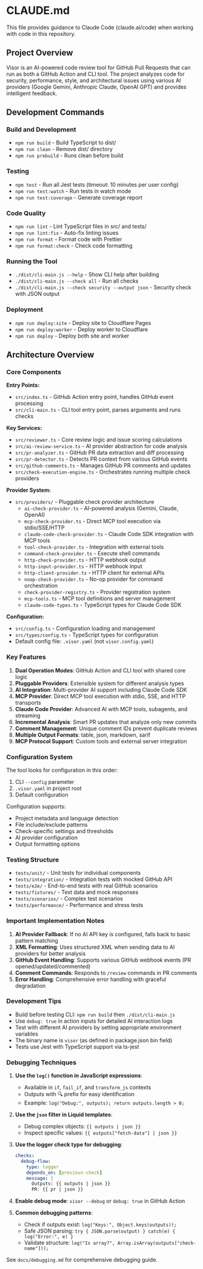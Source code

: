 # CLAUDE.md

This file provides guidance to Claude Code (claude.ai/code) when working with code in this repository.

## Project Overview

Visor is an AI-powered code review tool for GitHub Pull Requests that can run as both a GitHub Action and CLI tool. The project analyzes code for security, performance, style, and architectural issues using various AI providers (Google Gemini, Anthropic Claude, OpenAI GPT) and provides intelligent feedback.

## Development Commands

### Build and Development
- `npm run build` - Build TypeScript to dist/
- `npm run clean` - Remove dist/ directory
- `npm run prebuild` - Runs clean before build

### Testing
- `npm test` - Run all Jest tests (timeout: 10 minutes per user config)
- `npm run test:watch` - Run tests in watch mode
- `npm run test:coverage` - Generate coverage report

### Code Quality
- `npm run lint` - Lint TypeScript files in src/ and tests/
- `npm run lint:fix` - Auto-fix linting issues
- `npm run format` - Format code with Prettier
- `npm run format:check` - Check code formatting

### Running the Tool
- `./dist/cli-main.js --help` - Show CLI help after building
- `./dist/cli-main.js --check all` - Run all checks
- `./dist/cli-main.js --check security --output json` - Security check with JSON output

### Deployment
- `npm run deploy:site` - Deploy site to Cloudflare Pages
- `npm run deploy:worker` - Deploy worker to Cloudflare
- `npm run deploy` - Deploy both site and worker

## Architecture Overview

### Core Components

**Entry Points:**
- `src/index.ts` - GitHub Action entry point, handles GitHub event processing
- `src/cli-main.ts` - CLI tool entry point, parses arguments and runs checks

**Key Services:**
- `src/reviewer.ts` - Core review logic and issue scoring calculations
- `src/ai-review-service.ts` - AI provider abstraction for code analysis
- `src/pr-analyzer.ts` - GitHub PR data extraction and diff processing
- `src/pr-detector.ts` - Detects PR context from various GitHub events
- `src/github-comments.ts` - Manages GitHub PR comments and updates
- `src/check-execution-engine.ts` - Orchestrates running multiple check providers

**Provider System:**
- `src/providers/` - Pluggable check provider architecture
  - `ai-check-provider.ts` - AI-powered analysis (Gemini, Claude, OpenAI)
  - `mcp-check-provider.ts` - Direct MCP tool execution via stdio/SSE/HTTP
  - `claude-code-check-provider.ts` - Claude Code SDK integration with MCP tools
  - `tool-check-provider.ts` - Integration with external tools
  - `command-check-provider.ts` - Execute shell commands
  - `http-check-provider.ts` - HTTP webhook output
  - `http-input-provider.ts` - HTTP webhook input
  - `http-client-provider.ts` - HTTP client for external APIs
  - `noop-check-provider.ts` - No-op provider for command orchestration
  - `check-provider-registry.ts` - Provider registration system
  - `mcp-tools.ts` - MCP tool definitions and server management
  - `claude-code-types.ts` - TypeScript types for Claude Code SDK

**Configuration:**
- `src/config.ts` - Configuration loading and management
- `src/types/config.ts` - TypeScript types for configuration
- Default config file: `.visor.yaml` (not `visor.config.yaml`)

### Key Features

1. **Dual Operation Modes**: GitHub Action and CLI tool with shared core logic
2. **Pluggable Providers**: Extensible system for different analysis types
3. **AI Integration**: Multi-provider AI support including Claude Code SDK
4. **MCP Provider**: Direct MCP tool execution with stdio, SSE, and HTTP transports
5. **Claude Code Provider**: Advanced AI with MCP tools, subagents, and streaming
6. **Incremental Analysis**: Smart PR updates that analyze only new commits
7. **Comment Management**: Unique comment IDs prevent duplicate reviews
8. **Multiple Output Formats**: table, json, markdown, sarif
9. **MCP Protocol Support**: Custom tools and external server integration

### Configuration System

The tool looks for configuration in this order:
1. CLI `--config` parameter
2. `.visor.yaml` in project root
3. Default configuration

Configuration supports:
- Project metadata and language detection
- File include/exclude patterns
- Check-specific settings and thresholds
- AI provider configuration
- Output formatting options

### Testing Structure

- `tests/unit/` - Unit tests for individual components
- `tests/integration/` - Integration tests with mocked GitHub API
- `tests/e2e/` - End-to-end tests with real GitHub scenarios
- `tests/fixtures/` - Test data and mock responses
- `tests/scenarios/` - Complex test scenarios
- `tests/performance/` - Performance and stress tests

### Important Implementation Notes

1. **AI Provider Fallback**: If no AI API key is configured, falls back to basic pattern matching
2. **XML Formatting**: Uses structured XML when sending data to AI providers for better analysis
3. **GitHub Event Handling**: Supports various GitHub webhook events (PR opened/updated/commented)
4. **Comment Commands**: Responds to `/review` commands in PR comments
5. **Error Handling**: Comprehensive error handling with graceful degradation

### Development Tips

- Build before testing CLI: `npm run build` then `./dist/cli-main.js`
- Use `debug: true` in action inputs for detailed AI interaction logs
- Test with different AI providers by setting appropriate environment variables
- The binary name is `visor` (as defined in package.json bin field)
- Tests use Jest with TypeScript support via ts-jest

### Debugging Techniques

1. **Use the `log()` function in JavaScript expressions**:
   - Available in `if`, `fail_if`, and `transform_js` contexts
   - Outputs with 🔍 prefix for easy identification
   - Example: `log("Debug:", outputs); return outputs.length > 0;`

2. **Use the `json` filter in Liquid templates**:
   - Debug complex objects: `{{ outputs | json }}`
   - Inspect specific values: `{{ outputs["fetch-data"] | json }}`

3. **Use the logger check type for debugging**:
   ```yaml
   checks:
     debug-flow:
       type: logger
       depends_on: [previous-check]
       message: |
         Outputs: {{ outputs | json }}
         PR: {{ pr | json }}
   ```

4. **Enable debug mode**: `visor --debug` or `debug: true` in GitHub Action

5. **Common debugging patterns**:
   - Check if outputs exist: `log("Keys:", Object.keys(outputs));`
   - Safe JSON parsing: `try { JSON.parse(output) } catch(e) { log("Error:", e) }`
   - Validate structure: `log("Is array?", Array.isArray(outputs["check-name"]));`

See `docs/debugging.md` for comprehensive debugging guide.
